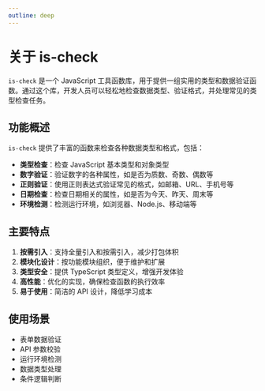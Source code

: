 ```yaml
---
outline: deep
---
```


# 关于 is-check

`is-check` 是一个 JavaScript 工具函数库，用于提供一组实用的类型和数据验证函数。通过这个库，开发人员可以轻松地检查数据类型、验证格式，并处理常见的类型检查任务。

## 功能概述

`is-check` 提供了丰富的函数来检查各种数据类型和格式，包括：

- **类型检查**：检查 JavaScript 基本类型和对象类型
- **数字验证**：验证数字的各种属性，如是否为质数、奇数、偶数等
- **正则验证**：使用正则表达式验证常见的格式，如邮箱、URL、手机号等
- **日期检查**：检查日期相关的属性，如是否为今天、昨天、周末等
- **环境检测**：检测运行环境，如浏览器、Node.js、移动端等

## 主要特点

1. **按需引入**：支持全量引入和按需引入，减少打包体积
2. **模块化设计**：按功能模块组织，便于维护和扩展
3. **类型安全**：提供 TypeScript 类型定义，增强开发体验
4. **高性能**：优化的实现，确保检查函数的执行效率
5. **易于使用**：简洁的 API 设计，降低学习成本

## 使用场景

- 表单数据验证
- API 参数校验
- 运行环境检测
- 数据类型处理
- 条件逻辑判断
